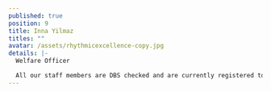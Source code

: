 ```yaml
---
published: true
position: 9
title: Inna Yilmaz
titles: ""
avatar: /assets/rhythmicexcellence-copy.jpg
details: |-
  Welfare Officer

  All our staff members are DBS checked and are currently registered to the BG.
---
```

